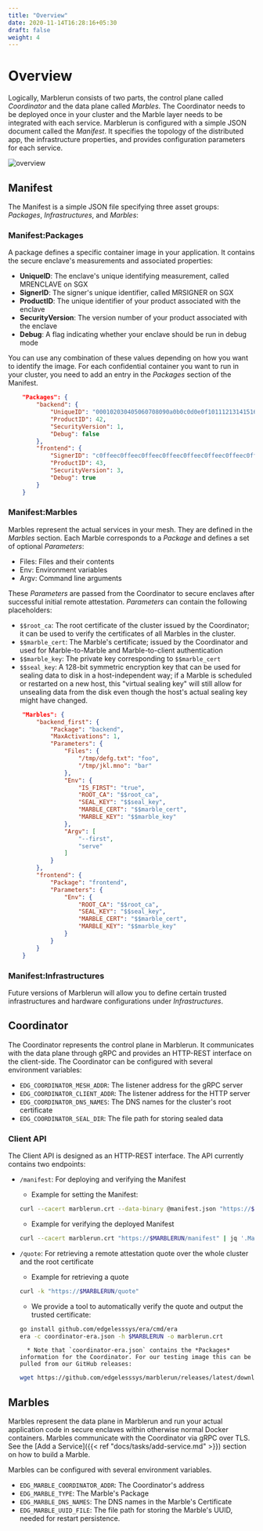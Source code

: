 ```yaml
---
title: "Overview"
date: 2020-11-14T16:28:16+05:30
draft: false
weight: 4
---
```


# Overview

Logically, Marblerun consists of two parts, the control plane called *Coordinator* and the data plane called *Marbles*.
The Coordinator needs to be deployed once in your cluster and the Marble layer needs to be integrated with each service.
Marblerun is configured with a simple JSON document called the *Manifest*.
It specifies the topology of the distributed app, the infrastructure properties, and provides configuration parameters for each service.

![overview](/img/mesh_overview.svg)

## Manifest

The Manifest is a simple JSON file specifying three asset groups: *Packages*, *Infrastructures*, and *Marbles*:

### Manifest:Packages

A package defines a specific container image in your application.
It contains the secure enclave's measurements and associated properties:

* **UniqueID**: The enclave's unique identifying measurement, called MRENCLAVE on SGX
* **SignerID**: The signer's unique identifier, called MRSIGNER on SGX
* **ProductID**: The unique identifier of your product associated with the enclave
* **SecurityVersion**: The version number of your product associated with the enclave
* **Debug**: A flag indicating whether your enclave should be run in debug mode

You can use any combination of these values depending on how you want to identify the image.
For each confidential container you want to run in your cluster, you need to add an entry in the *Packages* section of the Manifest.

```json
    "Packages": {
        "backend": {
            "UniqueID": "000102030405060708090a0b0c0d0e0f101112131415161718191a1b1c1d1e1f",
            "ProductID": 42,
            "SecurityVersion": 1,
            "Debug": false
        },
        "frontend": {
            "SignerID": "c0ffeec0ffeec0ffeec0ffeec0ffeec0ffeec0ffeec0ffeec0ffeec0ffeec0ffee",
            "ProductID": 43,
            "SecurityVersion": 3,
            "Debug": true
        }
    }
```

### Manifest:Marbles

Marbles represent the actual services in your mesh. They are defined in the *Marbles* section. Each Marble corresponds to a *Package* and defines a set of optional *Parameters*:

* Files: Files and their contents
* Env: Environment variables
* Argv: Command line arguments

These *Parameters* are passed from the Coordinator to secure enclaves after successful initial remote attestation. *Parameters* can contain the following placeholders:

* `$$root_ca`: The root certificate of the cluster issued by the Coordinator; it can be used to verify the certificates of all Marbles in the cluster.
* `$$marble_cert`: The Marble's certificate; issued by the Coordinator and used for Marble-to-Marble and Marble-to-client authentication
* `$$marble_key`: The private key corresponding to `$$marble_cert`
* `$$seal_key`: A 128-bit symmetric encryption key that can be used for sealing data to disk in a host-independent way; if a Marble is scheduled or restarted on a new host, this "virtual sealing key" will still allow for unsealing data from the disk even though the host's actual sealing key might have changed.

```json
    "Marbles": {
        "backend_first": {
            "Package": "backend",
            "MaxActivations": 1,
            "Parameters": {
                "Files": {
                    "/tmp/defg.txt": "foo",
                    "/tmp/jkl.mno": "bar"
                },
                "Env": {
                    "IS_FIRST": "true",
                    "ROOT_CA": "$$root_ca",
                    "SEAL_KEY": "$$seal_key",
                    "MARBLE_CERT": "$$marble_cert",
                    "MARBLE_KEY": "$$marble_key"
                },
                "Argv": [
                    "--first",
                    "serve"
                ]
            }
        },
        "frontend": {
            "Package": "frontend",
            "Parameters": {
                "Env": {
                    "ROOT_CA": "$$root_ca",
                    "SEAL_KEY": "$$seal_key",
                    "MARBLE_CERT": "$$marble_cert",
                    "MARBLE_KEY": "$$marble_key"
                }
            }
        }
    }
```

### Manifest:Infrastructures

Future versions of Marblerun will allow you to define certain trusted infrastructures and hardware configurations under *Infrastructures*.

## Coordinator

The Coordinator represents the control plane in Marblerun.
It communicates with the data plane through gRPC and provides an HTTP-REST interface on the client-side.
The Coordinator can be configured with several environment variables:

* `EDG_COORDINATOR_MESH_ADDR`: The listener address for the gRPC server
* `EDG_COORDINATOR_CLIENT_ADDR`: The listener address for the HTTP server
* `EDG_COORDINATOR_DNS_NAMES`: The DNS names for the cluster's root certificate
* `EDG_COORDINATOR_SEAL_DIR`: The file path for storing sealed data

### Client API

The Client API is designed as an HTTP-REST interface.
The API currently contains two endpoints:

* `/manifest`: For deploying and verifying the Manifest
    * Example for setting the Manifest:

    ```bash
    curl --cacert marblerun.crt --data-binary @manifest.json "https://$MARBLERUN/manifest"
    ```

    * Example for verifying the deployed Manifest

    ```bash
    curl --cacert marblerun.crt "https://$MARBLERUN/manifest" | jq '.ManifestSignature' --raw-output
    ```

* `/quote`: For retrieving a remote attestation quote over the whole cluster and the root certificate
    * Example for retrieving a quote

    ```bash
    curl -k "https://$MARBLERUN/quote"
    ```

    * We provide a tool to automatically verify the quote and output the trusted certificate:

    ```bash
    go install github.com/edgelesssys/era/cmd/era
    era -c coordinator-era.json -h $MARBLERUN -o marblerun.crt
    ```

        * Note that `coordinator-era.json` contains the *Packages* information for the Coordinator. For our testing image this can be pulled from our GitHub releases:

    ```bash
    wget https://github.com/edgelesssys/marblerun/releases/latest/download/coordinator-era.json
    ```

## Marbles

Marbles represent the data plane in Marblerun and run your actual application code in secure enclaves within otherwise normal Docker containers. Marbles communicate with the Coordinator via gRPC over TLS. See the [Add a Service]({{< ref "docs/tasks/add-service.md" >}}) section on how to build a Marble.

Marbles can be configured with several environment variables.

* `EDG_MARBLE_COORDINATOR_ADDR`: The Coordinator's address
* `EDG_MARBLE_TYPE`: The Marble's Package
* `EDG_MARBLE_DNS_NAMES`: The DNS names in the Marble's Certificate
* `EDG_MARBLE_UUID_FILE`: The file path for storing the Marble's UUID, needed for restart persistence.
